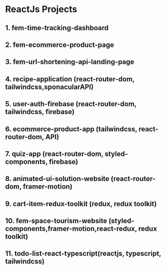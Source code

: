 # ReactJs Projects

## 1. fem-time-tracking-dashboard
## 2. fem-ecommerce-product-page
## 3. fem-url-shortening-api-landing-page
## 4. recipe-application (react-router-dom, tailwindcss,sponacularAPI)
## 5. user-auth-firebase (react-router-dom, tailwindcss, firebase)
## 6. ecommerce-product-app (tailwindcss, react-router-dom, API)
## 7. quiz-app (react-router-dom, styled-components, firebase)
## 8. animated-ui-solution-website (react-router-dom, framer-motion)
## 9. cart-item-redux-toolkit (redux, redux toolkit)
## 10. fem-space-tourism-website (styled-components,framer-motion,react-redux, redux toolkit)
## 11. todo-list-react-typescript(reactjs, typescript, tailwindcss)